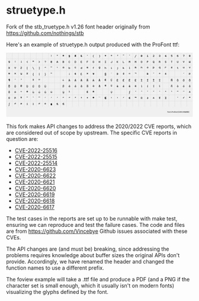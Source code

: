 # struetype.h

Fork of the stb_truetype.h v1.26 font header originally from
https://github.com/nothings/stb

Here's an example of struetype.h output produced with the ProFont ttf:

![ProFont Glyph Grid](examples/ProFont.png)

This fork makes API changes to address the 2020/2022 CVE reports, which are
considered out of scope by upstream. The specific CVE reports in question are:

* [CVE-2022-25516](https://nvd.nist.gov/vuln/detail/CVE-2022-25516)
* [CVE-2022-25515](https://nvd.nist.gov/vuln/detail/CVE-2022-25515)
* [CVE-2022-25514](https://nvd.nist.gov/vuln/detail/CVE-2022-25514)
* [CVE-2020-6623](https://nvd.nist.gov/vuln/detail/CVE-2020-6623)
* [CVE-2020-6622](https://nvd.nist.gov/vuln/detail/CVE-2020-6622)
* [CVE-2020-6621](https://nvd.nist.gov/vuln/detail/CVE-2020-6621)
* [CVE-2020-6620](https://nvd.nist.gov/vuln/detail/CVE-2020-6620)
* [CVE-2020-6619](https://nvd.nist.gov/vuln/detail/CVE-2020-6619)
* [CVE-2020-6618](https://nvd.nist.gov/vuln/detail/CVE-2020-6618)
* [CVE-2020-6617](https://nvd.nist.gov/vuln/detail/CVE-2020-6617)

The test cases in the reports are set up to be runnable with make test,
ensuring we can reproduce and test the failure cases.  The code and files are
from https://github.com/Vincebye Github issues associated with these CVEs.

The API changes are (and must be) breaking, since addressing the problems
requires knowledge about buffer sizes the original APIs don't provide.
Accordingly, we have renamed the header and changed the function names to
use a different prefix.

The foview example will take a .ttf file and produce a PDF (and a PNG if
the character set is small enough, which it usually isn't on modern fonts)
visualizing the glyphs defined by the font.
